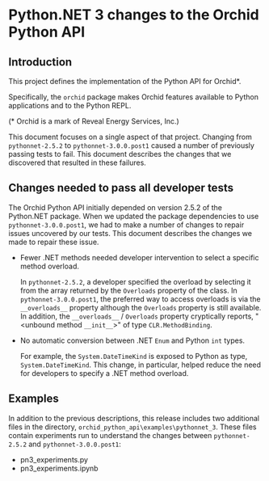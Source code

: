 # Python.NET 3 changes to the Orchid Python API

## Introduction 

This project defines the implementation of the Python API for Orchid*.

Specifically, the `orchid` package makes Orchid features available to Python applications and to the
Python REPL.

(* Orchid is a mark of Reveal Energy Services, Inc.)

This document focuses on a single aspect of that project. Changing from `pythonnet-2.5.2`  to
`pythonnet-3.0.0.post1` caused a number of previously passing tests to fail. This document 
describes the changes that we discovered that resulted in these failures.

## Changes needed to pass all developer tests

The Orchid Python API initially depended on 
version 2.5.2 of the Python.NET package. When we updated the package dependencies to use 
`pythonnet-3.0.0.post1`, we had to make a number of changes to repair issues uncovered by our tests.
This document describes the changes we made to repair these issue.

- Fewer .NET methods needed developer intervention to select a specific method overload.

  In `pythonnet-2.5.2`, a developer specified the overload by selecting it from the array returned by the `Overloads`
  property of the class. In `pythonnet-3.0.0.post1`, the preferred way to access overloads is via the `__overloads__` 
  property although the `Overloads` property is still available. In addition, the `__overloads__` / `Overloads` property 
  cryptically reports, "<unbound method `__init__`>" of type `CLR.MethodBinding`.
  
- No automatic conversion between .NET `Enum` and Python `int` types. 
  
  For example, the `System.DateTimeKind` is exposed to Python as type, `System.DateTimeKind`. This change, 
  in particular, helped reduce the need for developers to specify a .NET method overload.

## Examples

In addition to the previous descriptions, this release includes two additional files in the directory, 
`orchid_python_api\examples\pythonnet_3`. These files contain experiments run to understand the changes between 
`pythonnet-2.5.2` and `pythonnet-3.0.0.post1`:

- pn3_experiments.py
- pn3_experiments.ipynb
  